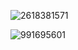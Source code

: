 



![2618381571](https://p.ipic.vip/kr09cq.png)



![991695601](/Users/cheng.kun/Library/Containers/com.tencent.qq/Data/tmp/991695601.png)